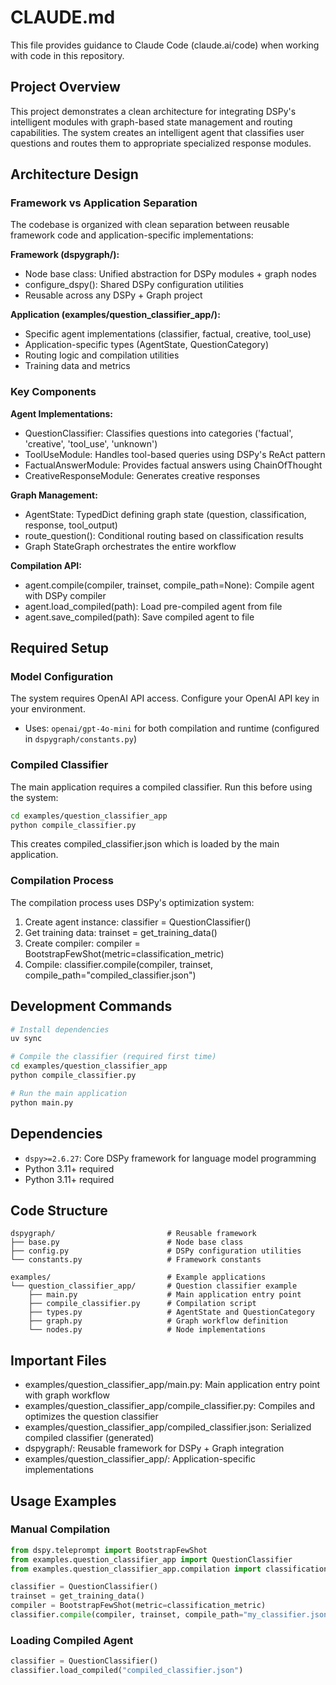 # CLAUDE.md

This file provides guidance to Claude Code (claude.ai/code) when working with code in this repository.

## Project Overview

This project demonstrates a clean architecture for integrating DSPy's intelligent modules with graph-based state management and routing capabilities. The system creates an intelligent agent that classifies user questions and routes them to appropriate specialized response modules.

## Architecture Design

### Framework vs Application Separation

The codebase is organized with clean separation between reusable framework code and application-specific implementations:

**Framework (dspygraph/):**
- Node base class: Unified abstraction for DSPy modules + graph nodes
- configure_dspy(): Shared DSPy configuration utilities
- Reusable across any DSPy + Graph project

**Application (examples/question_classifier_app/):**
- Specific agent implementations (classifier, factual, creative, tool_use)
- Application-specific types (AgentState, QuestionCategory)
- Routing logic and compilation utilities
- Training data and metrics

### Key Components

**Agent Implementations:**
- QuestionClassifier: Classifies questions into categories ('factual', 'creative', 'tool_use', 'unknown')
- ToolUseModule: Handles tool-based queries using DSPy's ReAct pattern
- FactualAnswerModule: Provides factual answers using ChainOfThought
- CreativeResponseModule: Generates creative responses

**Graph Management:**
- AgentState: TypedDict defining graph state (question, classification, response, tool_output)
- route_question(): Conditional routing based on classification results
- Graph StateGraph orchestrates the entire workflow

**Compilation API:**
- agent.compile(compiler, trainset, compile_path=None): Compile agent with DSPy compiler
- agent.load_compiled(path): Load pre-compiled agent from file
- agent.save_compiled(path): Save compiled agent to file

## Required Setup

### Model Configuration
The system requires OpenAI API access. Configure your OpenAI API key in your environment.
- Uses: `openai/gpt-4o-mini` for both compilation and runtime (configured in `dspygraph/constants.py`)

### Compiled Classifier
The main application requires a compiled classifier. Run this before using the system:
```bash
cd examples/question_classifier_app
python compile_classifier.py
```
This creates compiled_classifier.json which is loaded by the main application.

### Compilation Process
The compilation process uses DSPy's optimization system:
1. Create agent instance: classifier = QuestionClassifier()
2. Get training data: trainset = get_training_data()
3. Create compiler: compiler = BootstrapFewShot(metric=classification_metric)
4. Compile: classifier.compile(compiler, trainset, compile_path="compiled_classifier.json")

## Development Commands

```bash
# Install dependencies
uv sync

# Compile the classifier (required first time)
cd examples/question_classifier_app
python compile_classifier.py

# Run the main application
python main.py
```

## Dependencies
- `dspy>=2.6.27`: Core DSPy framework for language model programming
- Python 3.11+ required
- Python 3.11+ required

## Code Structure

```
dspygraph/                         # Reusable framework
├── base.py                        # Node base class
├── config.py                      # DSPy configuration utilities
└── constants.py                   # Framework constants

examples/                          # Example applications
└── question_classifier_app/       # Question classifier example
    ├── main.py                    # Main application entry point
    ├── compile_classifier.py      # Compilation script
    ├── types.py                   # AgentState and QuestionCategory
    ├── graph.py                   # Graph workflow definition
    └── nodes.py                   # Node implementations
```

## Important Files
- examples/question_classifier_app/main.py: Main application entry point with graph workflow
- examples/question_classifier_app/compile_classifier.py: Compiles and optimizes the question classifier
- examples/question_classifier_app/compiled_classifier.json: Serialized compiled classifier (generated)
- dspygraph/: Reusable framework for DSPy + Graph integration
- examples/question_classifier_app/: Application-specific implementations

## Usage Examples

### Manual Compilation
```python
from dspy.teleprompt import BootstrapFewShot
from examples.question_classifier_app import QuestionClassifier
from examples.question_classifier_app.compilation import classification_metric, get_training_data

classifier = QuestionClassifier()
trainset = get_training_data()
compiler = BootstrapFewShot(metric=classification_metric)
classifier.compile(compiler, trainset, compile_path="my_classifier.json")
```

### Loading Compiled Agent
```python
classifier = QuestionClassifier()
classifier.load_compiled("compiled_classifier.json")
```